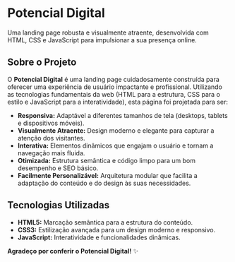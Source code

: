 # Potencial Digital

Uma landing page robusta e visualmente atraente, desenvolvida com HTML, CSS e JavaScript para impulsionar a sua presença online.


## Sobre o Projeto

O **Potencial Digital** é uma landing page cuidadosamente construída para oferecer uma experiência de usuário impactante e profissional. Utilizando as tecnologias fundamentais da web (HTML para a estrutura, CSS para o estilo e JavaScript para a interatividade), esta página foi projetada para ser:

* **Responsiva:** Adaptável a diferentes tamanhos de tela (desktops, tablets e dispositivos móveis).
* **Visualmente Atraente:** Design moderno e elegante para capturar a atenção dos visitantes.
* **Interativa:** Elementos dinâmicos que engajam o usuário e tornam a navegação mais fluida.
* **Otimizada:** Estrutura semântica e código limpo para um bom desempenho e SEO básico.
* **Facilmente Personalizável:** Arquitetura modular que facilita a adaptação do conteúdo e do design às suas necessidades.

## Tecnologias Utilizadas

* **HTML5:** Marcação semântica para a estrutura do conteúdo.
* **CSS3:** Estilização avançada para um design moderno e responsivo.
* **JavaScript:** Interatividade e funcionalidades dinâmicas.


**Agradeço por conferir o Potencial Digital!** ✨
